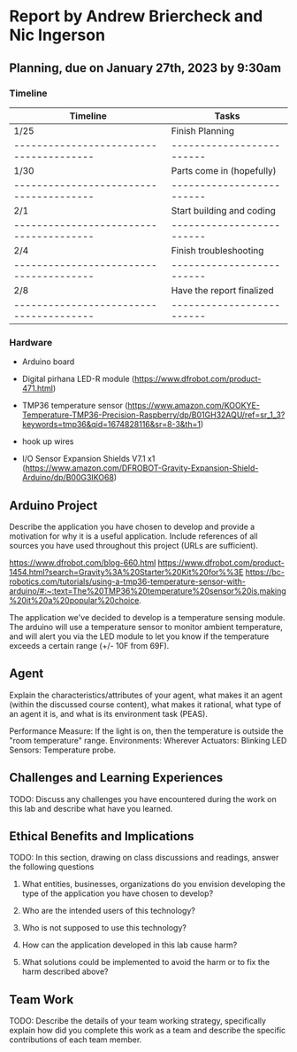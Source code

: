 # Report by Andrew Briercheck and Nic Ingerson

## Planning, due on January 27th, 2023 by 9:30am

### Timeline

| Timeline                                | Tasks                     |
| --------------------------------------- | ------------------------- |
| 1/25                                    | Finish Planning           |
| --------------------------------------- | ------------------------- |
| 1/30                                    | Parts come in (hopefully) |
| --------------------------------------- | ------------------------- |
| 2/1                                     | Start building and coding |
| --------------------------------------- | ------------------------- |
| 2/4                                     | Finish troubleshooting    |
| --------------------------------------- | ------------------------- |
| 2/8                                     | Have the report finalized |
| --------------------------------------- | ------------------------- |

### Hardware

- Arduino board

- Digital pirhana LED-R module (https://www.dfrobot.com/product-471.html)

- TMP36 temperature sensor (https://www.amazon.com/KOOKYE-Temperature-TMP36-Precision-Raspberry/dp/B01GH32AQU/ref=sr_1_3?keywords=tmp36&qid=1674828116&sr=8-3&th=1)

- hook up wires

- I/O Sensor Expansion Shields V7.1 x1 (https://www.amazon.com/DFROBOT-Gravity-Expansion-Shield-Arduino/dp/B00G3IKO68)

## Arduino Project

Describe the application you have chosen to develop and provide a motivation for why it is a useful application. Include references of all sources you have used throughout this project (URLs are sufficient).

https://www.dfrobot.com/blog-660.html
https://www.dfrobot.com/product-1454.html?search=Gravity%3A%20Starter%20Kit%20for%%3E
https://bc-robotics.com/tutorials/using-a-tmp36-temperature-sensor-with-arduino/#:~:text=The%20TMP36%20temperature%20sensor%20is,making%20it%20a%20popular%20choice.

The application we've decided to develop is a temperature sensing module. The arduino will use a temperature sensor to monitor ambient temperature, and will alert you via the LED module to let you know if the temperature exceeds a certain range (+/- 10F from 69F).

## Agent

Explain the characteristics/attributes of your agent, what makes it an agent (within the discussed course content), what makes it rational, what type of an agent it is, and what is its environment task (PEAS).

Performance Measure: If the light is on, then the temperature is outside the "room temperature" range.
Environments: Wherever
Actuators: Blinking LED
Sensors: Temperature probe.

## Challenges and Learning Experiences

TODO:
Discuss any challenges you have encountered during the work on this lab and describe what have you learned.

## Ethical Benefits and Implications

TODO:
In this section, drawing on class discussions and readings, answer the following questions

1. What entities, businesses, organizations do you envision developing the type of the application you have chosen to develop?

2. Who are the intended users of this technology?

3. Who is not supposed to use this technology?

4. How can the application developed in this lab cause harm?

5. What solutions could be implemented to avoid the harm or to fix the harm described above?

## Team Work

TODO:
Describe the details of your team working strategy, specifically explain how did you complete this work as a team and describe the specific contributions of each team member.
